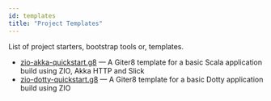 ```yaml
---
id: templates
title: "Project Templates"
---
```


List of project starters, bootstrap tools or, templates.

- [zio-akka-quickstart.g8](https://github.com/ScalaConsultants/zio-akka-quickstart.g8) — A Giter8 template for a basic Scala application build using ZIO, Akka HTTP and Slick
- [zio-dotty-quickstart.g8](https://github.com/ScalaConsultants/zio-dotty-quickstart.g8) — A Giter8 template for a basic Dotty application build using ZIO
